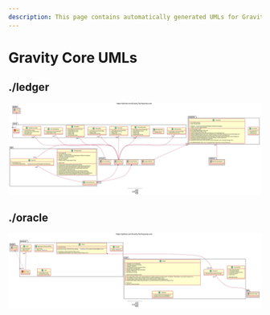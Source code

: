 ```yaml
---
description: This page contains automatically generated UMLs for Gravity Core.
---
```


# Gravity Core UMLs

## ./ledger

![](.gitbook/assets/ledger-uml.svg)

## .**/oracle**

![](.gitbook/assets/oracle-uml.svg)

